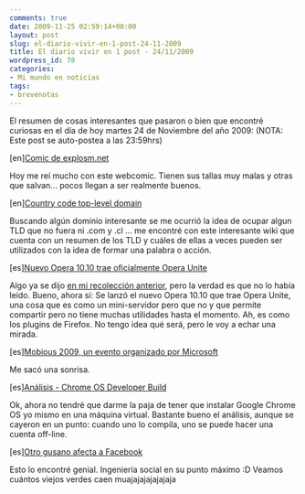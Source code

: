 ```yaml
---
comments: true
date: 2009-11-25 02:59:14+00:00
layout: post
slug: el-diario-vivir-en-1-post-24-11-2009
title: El diario vivir en 1 post - 24/11/2009
wordpress_id: 78
categories:
- Mi mundo en noticias
tags:
- brevenotas
---
```


El resumen de cosas interesantes que pasaron o bien que encontré curiosas en el día de hoy martes 24 de Noviembre del año 2009: 
(NOTA: Este post se auto-postea a las 23:59hrs)
<!-- more -->


[en][Comic de explosm.net](http://www.explosm.net/comics/1868/)


Hoy me reí mucho con este webcomic. Tienen sus tallas muy malas y otras que salvan... pocos llegan a ser realmente buenos. 



[en][Country code top-level domain](http://en.wikipedia.org/wiki/Country_code_top-level_domain)


Buscando algún dominio interesante se me ocurrió la idea de ocupar algun TLD que no fuera ni .com y .cl ... me encontré con este interesante wiki que cuenta con un resumen de los TLD y cuáles de ellas a veces pueden ser utilizados con la idea de formar una palabra o acción. 



[es][Nuevo Opera 10.10 trae oficialmente Opera Unite](http://www.chw.net/2009/11/nuevo-opera-1010-trae-oficialmente-opera-unite/)


Algo ya se dijo [en mi recolección anterior](http://blog.unreal4u.com/2009/11/articulos-interesantes-23-11-2009/#comments), pero la verdad es que no lo había leído. Bueno, ahora sí: Se lanzó el nuevo Opera 10.10 que trae Opera Unite, una cosa que es como un mini-servidor pero que no y que permite compartir pero no tiene muchas utilidades hasta el momento. Ah, es como los plugins de Firefox. No tengo idea qué será, pero le voy a echar una mirada. 



[es][Mobious 2009, un evento organizado por Microsoft](http://alt1040.com/2009/11/mobious-2009-un-evento-organizado-por-microsoft)


Me sacó una sonrisa.



[es][Análisis - Chrome OS Developer Build](http://www.neoteo.com/analisis-chrome-os-developer-build.neo)


Ok, ahora no tendré que darme la paja de tener que instalar Google Chrome OS yo mismo en una máquina virtual. Bastante bueno el análisis, aunque se cayeron en un punto: cuando uno lo compila, uno se puede hacer una cuenta off-line. 



[es][Otro gusano afecta a Facebook](http://www.chw.net/2009/11/otro-gusano-afecta-a-facebook/)


Esto lo encontré genial. Ingeniería social en su punto máximo :D Veamos cuántos viejos verdes caen muajajajajajajaja
